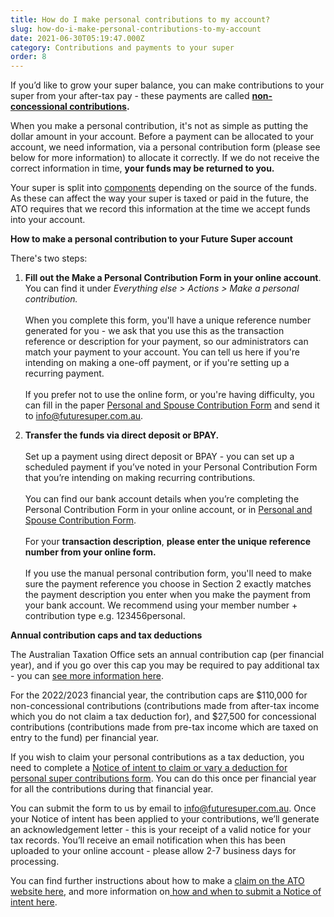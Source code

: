 ```yaml
---
title: How do I make personal contributions to my account?
slug: how-do-i-make-personal-contributions-to-my-account
date: 2021-06-30T05:19:47.000Z
category: Contributions and payments to your super
order: 8
---
```

If you’d like to grow your super balance, you can make contributions to your super from your after-tax pay - these payments are called [](https://moneysmart.gov.au/grow-your-super/super-contributions) **[non-concessional contributions](https://moneysmart.gov.au/grow-your-super/super-contributions).**

When you make a personal contribution, it's not as simple as putting the dollar amount in your account. Before a payment can be allocated to your account, we need information, via a personal contribution form (please see below for more information) to allocate it correctly. If we do not receive the correct information in time, **your funds may be returned to you.**

Your super is split into [](https://www.ato.gov.au/Super/APRA-regulated-funds/Paying-benefits/Calculating-components-of-a-super-benefit/) [components](https://www.ato.gov.au/Super/APRA-regulated-funds/Paying-benefits/Calculating-components-of-a-super-benefit/) depending on the source of the funds. As these can affect the way your super is taxed or paid in the future, the ATO requires that we record this information at the time we accept funds into your account.

**How to make a personal contribution to your Future Super account**

There's two steps: 

1. **Fill out the Make a Personal Contribution Form in your online account**. You can find it under *Everything else > Actions > Make a personal contribution.*\
   \
   When you complete this form, you'll have a unique reference number generated for you - we ask that you use this as the transaction reference or description for your payment, so our administrators can match your payment to your account. You can tell us here if you're intending on making a one-off payment, or if you're setting up a recurring payment.\
   \
   If you prefer not to use the online form, or you're having difficulty, you can fill in the paper [Personal and Spouse Contribution Form](https://content.myfuturesuper.com.au/forms-docs/FS_PersonalContributionForm_01072022.pdf) and send it to info@futuresuper.com.au.


2. **Transfer the funds via direct deposit or BPAY.**\
   \
   Set up a payment using direct deposit or BPAY - you can set up a scheduled payment if you’ve noted in your Personal Contribution Form that you’re intending on making recurring contributions. \
   \
   You can find our bank account details when you’re completing the Personal Contribution Form in your online account, or in [Personal and Spouse Contribution Form](https://content.myfuturesuper.com.au/forms-docs/FS_PersonalContributionForm_01072022.pdf).\
   \
   For your **transaction description**, **please enter the unique reference number from your online form.** \
   \
   If you use the manual personal contribution form, you'll need to make sure the payment reference you choose in Section 2 exactly matches the payment description you enter when you make the payment from your bank account. We recommend using your member number + contribution type e.g. 123456personal.




**Annual contribution caps and tax deductions**

The Australian Taxation Office sets an annual contribution cap (per financial year), and if you go over this cap you may be required to pay additional tax - you can [see more information here](https://www.ato.gov.au/Rates/Key-superannuation-rates-and-thresholds/?page=1#Contributions_caps). 

For the 2022/2023 financial year,  the  contribution caps are $110,000 for non-concessional contributions (contributions made from after-tax income which you do not claim a tax deduction for), and  $27,500 for concessional contributions (contributions made from pre-tax income which are taxed on entry to the fund) per financial year.

If you wish to claim your personal contributions as a tax deduction, you need to complete a [Notice of intent to claim or vary a deduction for personal super contributions form](https://www.ato.gov.au/uploadedFiles/Content/SPR/downloads/n71121-11-2014_js33406_w.pdf). You can do this once per financial year for all the contributions during that financial year.

You can submit the form to us by email to info@futuresuper.com.au. Once your Notice of intent has been applied to your contributions, we’ll generate an acknowledgement letter - this is your receipt of a valid notice for your tax records. You’ll receive an email notification when this has been uploaded to your online account - please allow 2-7 business days for processing.

You can find further instructions about how to make a [claim on the ATO website here](https://www.ato.gov.au/Individuals/Super/In-detail/Growing-your-super/Claiming-deductions-for-personal-super-contributions/?page=2#How_to_make_a_claim), and more information on[ how and when to submit a Notice of intent here](https://www.futuresuper.com.au/faqs/when-should-i-submit-a-notice-of-intent-for-a-personal-contribution/).
